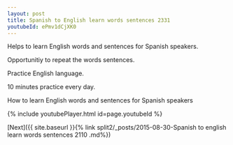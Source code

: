 ```yaml
---
layout: post
title: Spanish to English learn words sentences 2331 
youtubeId: ePmv1dCjXK0
---
```

 
 
Helps to learn English words and sentences for Spanish speakers.

Opportunitiy to repeat the words sentences. 

Practice English language. 
 
10 minutes practice every day. 
 
How to learn English words and sentences for Spanish speakers 
 
{% include youtubePlayer.html id=page.youtubeId %}
 
 
[Next]({{ site.baseurl }}{% link  split2/_posts/2015-08-30-Spanish to english learn words sentences 2110 .md%})
 
